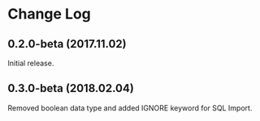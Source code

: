 # Change Log

## 0.2.0-beta (2017.11.02)

Initial release.

## 0.3.0-beta (2018.02.04)

Removed boolean data type and added IGNORE keyword for SQL Import.
